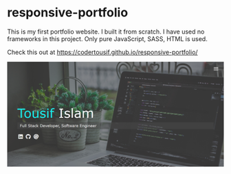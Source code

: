 # responsive-portfolio
This is my first portfolio website. I built it from scratch.
I have used no frameworks in this project. Only pure JavaScript, SASS, HTML is used.

Check this out at https://codertousif.github.io/responsive-portfolio/

![portfolo-image](portfolio.png)
